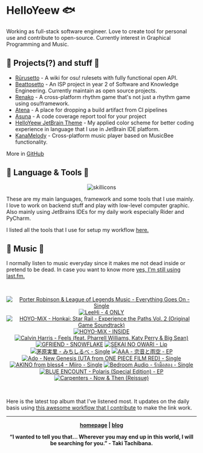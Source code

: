 # HelloYeew 🐟

Working as full-stack software engineer. Love to create tool for personal use and contribute to open-source. Currently interest in Graphical Programming and Music.

<!-- <p align=center>
    <img src=https://helloyeew.dev/home.webp style="border-radius: 8px" alt="HelloYeew" />
</p> -->


## 📄 Projects(?) and stuff 📄

- [Rūrusetto](https://rulesets.info/) - A wiki for osu! rulesets with fully functional open API.
- [Beattosetto](https://beatsets.info/) - An ISP project in year 2 of Software and Knowledge Engineering. Currently maintain as open source projects.
- [Renako](https://github.com/HelloYeew/renako) - A cross-platform rhythm game that's not just a rhythm game using osu!framework.
- [Atena](https://github.com/HelloYeew/atena) - A place for dropping a build artifact from CI pipelines
- [Asuna](https://github.com/HelloYeew/asuna) - A code coverage report tool for your project
- [HelloYeew JetBrain Theme](https://plugins.jetbrains.com/plugin/22883-helloyeew-theme) - My applied color scheme for better coding experience in language that I use in JetBrain IDE platform.
- [KanaMelody](https://github.com/HelloYeew/kana-melody) - Cross-platform music player based on MusicBee functionality.

More in [GitHub](https://github.com/HelloYeew?tab=repositories)

## 📇 Language & Tools 📇

<p align=center>
<img src=https://skillicons.dev/icons?i=cs,dotnet,python,django,java,js,ts,html,css,tailwind,prisma,nestjs,express,astro,svelte,php,docker,rider,pycharm,webstorm,idea,vscode,figma alt="skillicons" />
</p>

These are my main languages, framework and some tools that I use mainly. I love to work on backend stuff and play with low-level computer graphic. Also mainly using JetBrains IDEs for my daily work especially Rider and PyCharm.

I listed all the tools that I use for setup my workflow <a href="https://github.com/HelloYeew/workflow-setup">here.</a>

## 🎵 Music 🎵

I normally listen to music everyday since it makes me not dead inside or pretend to be dead. In case you want to know more <a href="https://www.last.fm/user/HelloYeew">yes, I'm still using last.fm.
  
<br>

<!-- lastfm -->
<p align="center"><a href="https://www.last.fm/music/Porter+Robinson+&+League+of+Legends+Music/Everything+Goes+On+-+Single"><img src="https://lastfm.freetls.fastly.net/i/u/64s/1ef499846debcb06403cffeaec9a592e.jpg" title="Porter Robinson & League of Legends Music - Everything Goes On - Single"></a> <a href="https://www.last.fm/music/LeeHi/4+ONLY"><img src="https://lastfm.freetls.fastly.net/i/u/64s/655875346b507ca00c33e2a72ca788e7.png" title="LeeHi - 4 ONLY"></a> <a href="https://www.last.fm/music/HOYO-MiX/Honkai:+Star+Rail+-+Experience+the+Paths+Vol.+2+(Original+Game+Soundtrack)"><img src="https://lastfm.freetls.fastly.net/i/u/64s/011aa670104bcae247a4e513481b1bce.jpg" title="HOYO-MiX - Honkai: Star Rail - Experience the Paths Vol. 2 (Original Game Soundtrack)"></a> <a href="https://www.last.fm/music/HOYO-MiX/INSIDE"><img src="https://lastfm.freetls.fastly.net/i/u/64s/1d1842f08fd660fcaa77245a4fdadb9a.png" title="HOYO-MiX - INSIDE"></a> <a href="https://www.last.fm/music/Calvin+Harris/Feels+(feat.+Pharrell+Williams,+Katy+Perry+&+Big+Sean)"><img src="https://lastfm.freetls.fastly.net/i/u/64s/cf676045cf9b6691a8411187150facac.jpg" title="Calvin Harris - Feels (feat. Pharrell Williams, Katy Perry & Big Sean)"></a> <a href="https://www.last.fm/music/GFRIEND/SNOWFLAKE"><img src="https://lastfm.freetls.fastly.net/i/u/64s/9ffbce2da8e9de35c687e0f9caf3134b.jpg" title="GFRIEND - SNOWFLAKE"></a> <a href="https://www.last.fm/music/SEKAI+NO+OWARI/Lip"><img src="https://lastfm.freetls.fastly.net/i/u/64s/8d92305f9dc39ef13c1137975b94bbbf.jpg" title="SEKAI NO OWARI - Lip"></a> <a href="https://www.last.fm/music/%E8%8C%85%E5%8E%9F%E5%AE%9F%E9%87%8C/%E3%81%BF%E3%81%A1%E3%81%97%E3%82%8B%E3%81%B9+-+Single"><img src="https://lastfm.freetls.fastly.net/i/u/64s/c403af81191cc9177cb3675f4ba03e37.jpg" title="茅原実里 - みちしるべ - Single"></a> <a href="https://www.last.fm/music/AAA/%E6%81%8B%E9%9F%B3%E3%81%A8%E9%9B%A8%E7%A9%BA+-+EP"><img src="https://lastfm.freetls.fastly.net/i/u/64s/432ebd8f66a4878536f293514d5e11e7.jpg" title="AAA - 恋音と雨空 - EP"></a> <a href="https://www.last.fm/music/Ado/New+Genesis+(UTA+from+ONE+PIECE+FILM+RED)+-+Single"><img src="https://lastfm.freetls.fastly.net/i/u/64s/2fd1141f043e3d5bedf0a8daf10b31b8.jpg" title="Ado - New Genesis (UTA from ONE PIECE FILM RED) - Single"></a> <a href="https://www.last.fm/music/AKINO+from+bless4/Miiro+-+Single"><img src="https://lastfm.freetls.fastly.net/i/u/64s/dd0565772381a5b9470828ea77d6c92e.jpg" title="AKINO from bless4 - Miiro - Single"></a> <a href="https://www.last.fm/music/Bedroom+Audio/%E0%B8%A3%E0%B8%B1%E0%B8%81%E0%B8%A1%E0%B8%B7%E0%B8%AD%E0%B8%AA%E0%B8%AD%E0%B8%87+-+Single"><img src="https://lastfm.freetls.fastly.net/i/u/64s/b7a38c5d4a9b19c59e74dae98b1beee3.jpg" title="Bedroom Audio - รักมือสอง - Single"></a> <a href="https://www.last.fm/music/BLUE+ENCOUNT/Polaris+(Special+Edition)+-+EP"><img src="https://lastfm.freetls.fastly.net/i/u/64s/38a1b6da392e92cbf1212bfa3f3e645e.jpg" title="BLUE ENCOUNT - Polaris (Special Edition) - EP"></a> <a href="https://www.last.fm/music/Carpenters/Now+&+Then+(Reissue)"><img src="https://lastfm.freetls.fastly.net/i/u/64s/a8db304bb9685ec531a424b0a23274cd.jpg" title="Carpenters - Now & Then (Reissue)"></a> </p>

<br>

Here is the latest top album that I've listened most. It updates on the daily basis using <a href="https://github.com/melipass/lastfm-to-markdown/">this awesome workflow that I contribute</a> to make the link work.

---

<p align="center"><b><a href="https://helloyeew.dev">homepage</a> | <b><a href="https://helloyeew.dev/blog">blog</a></p>

<p align="center">“I wanted to tell you that… Wherever you may end up in this world, I will be searching for you.” - Taki Tachibana.</p>

